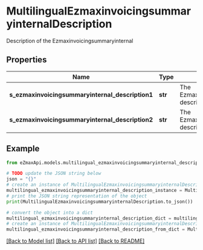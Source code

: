 # MultilingualEzmaxinvoicingsummaryinternalDescription

Description of the Ezmaxinvoicingsummaryinternal

## Properties

Name | Type | Description | Notes
------------ | ------------- | ------------- | -------------
**s_ezmaxinvoicingsummaryinternal_description1** | **str** | The Ezmaxinvoicingsummaryinternal description in French | [optional] 
**s_ezmaxinvoicingsummaryinternal_description2** | **str** | The Ezmaxinvoicingsummaryinternal description in English | [optional] 

## Example

```python
from eZmaxApi.models.multilingual_ezmaxinvoicingsummaryinternal_description import MultilingualEzmaxinvoicingsummaryinternalDescription

# TODO update the JSON string below
json = "{}"
# create an instance of MultilingualEzmaxinvoicingsummaryinternalDescription from a JSON string
multilingual_ezmaxinvoicingsummaryinternal_description_instance = MultilingualEzmaxinvoicingsummaryinternalDescription.from_json(json)
# print the JSON string representation of the object
print(MultilingualEzmaxinvoicingsummaryinternalDescription.to_json())

# convert the object into a dict
multilingual_ezmaxinvoicingsummaryinternal_description_dict = multilingual_ezmaxinvoicingsummaryinternal_description_instance.to_dict()
# create an instance of MultilingualEzmaxinvoicingsummaryinternalDescription from a dict
multilingual_ezmaxinvoicingsummaryinternal_description_from_dict = MultilingualEzmaxinvoicingsummaryinternalDescription.from_dict(multilingual_ezmaxinvoicingsummaryinternal_description_dict)
```
[[Back to Model list]](../README.md#documentation-for-models) [[Back to API list]](../README.md#documentation-for-api-endpoints) [[Back to README]](../README.md)


